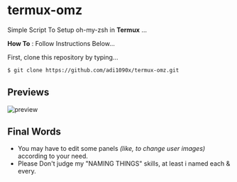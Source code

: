 # termux-omz

Simple Script To Setup oh-my-zsh in **Termux** ...


**How To** : Follow Instructions Below...

First, clone this repository by typing...

```sh
$ git clone https://github.com/adi1090x/termux-omz.git
```

## Previews

![preview](https://github.com/adi1090x/termux-omz/blob/master/preview.png) <br />

## Final Words

- You may have to edit some panels *(like, to change user images)* according to your need.
- Please Don't judge my "NAMING THINGS" skills, at least i named each & every.

